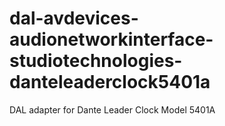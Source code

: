 # dal-avdevices-audionetworkinterface-studiotechnologies-danteleaderclock5401a
DAL adapter for Dante Leader Clock Model 5401A
